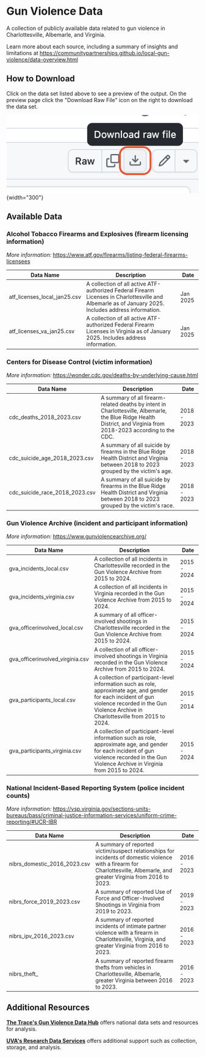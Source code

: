# Gun Violence Data

A collection of publicly available data related to gun violence in Charlottesville, Albemarle, and Virginia.

Learn more about each source, including a summary of insights and limitations at <https://communitypartnerships.github.io/local-gun-violence/data-overview.html>

## How to Download

Click on the data set listed above to see a preview of the output. On the preview page click the "Download Raw File" icon on the right to download the data set.

![Click the icon to download the data.](other/download.png){width="300"}

## Available Data

### Alcohol Tobacco Firearms and Explosives (firearm licensing information)

*More information:* <https://www.atf.gov/firearms/listing-federal-firearms-licensees>

| Data Name | Description | Date |
|---------------|-----------------------------------------------|---------|
| atf_licenses_local_jan25.csv | A collection of all active ATF-authorized Federal Firearm Licenses in Charlottesville and Albemarle as of January 2025. Includes address information. | Jan 2025 |
| atf_licenses_va_jan25.csv | A collection of all active ATF-authorized Federal Firearm Licenses in Virginia as of January 2025. Includes address information. | Jan 2025 |

### Centers for Disease Control (victim information)

*More information:* <https://wonder.cdc.gov/deaths-by-underlying-cause.html>

| Data Name | Description | Date |
|--------------|-----------------------------------------------|---------|
| cdc_deaths_2018_2023.csv | A summary of all firearm-related deaths by intent in Charlottesville, Albemarle, the Blue Ridge Health District, and Virginia from 2018-2023 according to the CDC. | 2018 - 2023 |
| cdc_suicide_age_2018_2023.csv | A summary of all suicide by firearms in the Blue Ridge Health District and Virginia between 2018 to 2023 grouped by the victim's age. | 2018 - 2023 |
| cdc_suicide_race_2018_2023.csv | A summary of all suicide by firearms in the Blue Ridge Health District and Virginia between 2018 to 2023 grouped by the victim's race. | 2018 - 2023 |

### Gun Violence Archive (incident and participant information)

*More information:* <https://www.gunviolencearchive.org/>

| Data Name | Description | Date |
|--------------|-----------------------------------------------|---------|
| gva_incidents_local.csv | A collection of all incidents in Charlottesville recorded in the Gun Violence Archive from 2015 to 2024. | 2015 - 2024 |
| gva_incidents_virginia.csv | A collection of all incidents in Virginia recorded in the Gun Violence Archive from 2015 to 2024. | 2015 - 2024 |
| gva_officerinvolved_local.csv | A summary of all officer-involved shootings in Charlottesville recorded in the Gun Violence Archive from 2015 to 2024. | 2015 - 2024 |
| gva_officerinvolved_virginia.csv | A collection of all officer-involved shootings in Virginia recorded in the Gun Violence Archive from 2015 to 2024. | 2015 - 2024 |
| gva_participants_local.csv | A collection of participant-level information such as role, approximate age, and gender for each incident of gun violence recorded in the Gun Violence Archive in Charlottesville from 2015 to 2024. | 2015 - 2014 |
| gva_participants_virginia.csv | A collection of participant-level information such as role, approximate age, and gender for each incident of gun violence recorded in the Gun Violence Archive in Virginia from 2015 to 2024. | 2015 - 2024 |

### National Incident-Based Reporting System (police incident counts)

*More information:* <https://vsp.virginia.gov/sections-units-bureaus/bass/criminal-justice-information-services/uniform-crime-reporting/#UCR-IBR>

| Data Name | Description | Date |
|--------------|-----------------------------------------------|---------|
| nibrs_domestic_2016_2023.csv | A summary of reported victim/suspect relationships for incidents of domestic violence with a firearm for Charlottesville, Albemarle, and greater Virginia from 2016 to 2023. | 2016 - 2023 |
| nibrs_force_2019_2023.csv | A summary of reported Use of Force and Officer-Involved Shootings in Virginia from 2019 to 2023. | 2019 - 2023 |
| nibrs_ipv_2016_2023.csv | A summary of reported incidents of intimate partner violence with a firearm in Charlottesville, Virginia, and greater Virginia from 2016 to 2023. | 2016 - 2023 |
| nibrs_theft\_ | A summary of reported firearm thefts from vehicles in Charlottesville, Albemarle, greater Virginia between 2016 to 2023. | 2016 - 2023 |

## Additional Resources

[**The Trace's Gun Violence Data Hub**](https://datahub.thetrace.org/) offers national data sets and resources for analysis.

[**UVA's Research Data Services**](https://library.virginia.edu/data) offers additional support such as collection, storage, and analysis.

